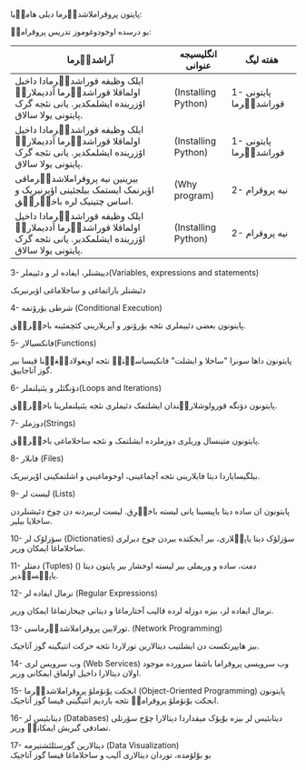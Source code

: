 پایتون پروقراملاشدیٛرما دیلی هامیٛیا:

بو درسده اوخودوغوموز تدریس پروقرامیٛ:



| آراشدیٛرما   | انگلیسیجه عنوانی   |   هفته لیگ   |
| ---------------- |----------------------- | ---------- |
|  ایلک وظیفه قوراشدیٛرمادا داخیل اولماقلا قوراشدیٛرما آددیملاریٛ اۆزرینده ایشلمکدیر. یانی نئجه گرک پایتونی یولا سالاق. | (Installing Python) | 1- پایتونی قوراشدیٛرما |
|  ایلک وظیفه قوراشدیٛرمادا داخیل اولماقلا قوراشدیٛرما آددیملاریٛ اۆزرینده ایشلمکدیر. یانی نئجه گرک پایتونی یولا سالاق. | (Installing Python) | 1- پایتونی قوراشدیٛرما |
|  بیرینین نیه پروقراملاشدیٛرماقی اؤیرنمک ایستمک بیلجئینی اؤیرنیریک و اساس چتینیک لره باخیٛریٛق. | (Why program) | 2- نیه پروقرام |
|  ایلک وظیفه قوراشدیٛرمادا داخیل اولماقلا قوراشدیٛرما آددیملاریٛ اۆزرینده ایشلمکدیر. یانی نئجه گرک پایتونی یولا سالاق. | (Installing Python) | 2- نیه پروقرام |


 


3- دییشنلر، ایفاده لر و دئییملر(Variables, expressions and statements)

دئیشنلر یاراتماغی و ساخلاماغی اؤیرنیریک

4- شرطی یۆرۆتمه (Conditional Execution)

پایتونون بعضی دئییملری نئجه یۆرۆتور و آیریلارینی کئچمئینه باخیٛریٛق.

5- فانکسیالار(Functions)

پایتونون داها سونرا "ساخلا و ایشلت" فانکیسیاسیٛنیٛ نئجه اویغولادیٛغیٛنا قیسا بیر گوز آتاجاییق.

6- دؤنگئلر و یئنیلنملر(Loops and Iterations)

پایتونون دؤنگه قورولوشلاریٛندان ایشلتمک دئیملری نئجه یئنیلنملرینا باخیٛریٛق.

7- دوزملر(Strings)

پایتونون متینسال وریلری دوزملرده ایشلتمک و نئجه ساخلاماغی باخیٛریٛق.

8- فابلار (Files)

بیلگیسایاردا دیتا فایلارینی نئجه آچماغینی، اوخوماغینی و اشلتمکینی اوْیرنیریک. 

9- لیست لر (Lists)

پایتونون ان ساده دیتا یاپیسینا یانی لیسته باخیٛرِق. لیست لربیردنه دن چوخ دئیشنلردن ساخلایا بیلیر. 

10- سؤزلۆک لر (Dictionaties) سؤزلۆک دیتا یاپیٛلاری، بیر آبجکتده بیردن چوخ دیرلری ساخلاماغا ایمکان وریر.  

11- دمتلر (Tuples) ()
 دمت، ساده و وریملی بیر لیسته اوخشار بیر پایتون دیتا یاپیٛسیٛدیر.

12- نرمال ایفاده لر (Regular Expressions)

نرمال ایفاده لر، بیزه دوزله لرده قالیب آختارماغا و دیتانی چیخارتماغا ایمکان وریر. 

13- تورلایین پروقراملاشدیٛرماسی. (Network Programming)

بیز هایپرتکست دن ایشلتیب دیتالارین تورلاردا نئجه حرکت اتتیگینه گوز آتاجیک.

14- وب سرویس لری (Web Services)
وب سرویسی پروقراما باشقا سرورده موجود اولان دیتالارا داخیل اولماق ایمکانی وریر.

15- ابجکت یوْنۆملۆ پروقراملاشدیٛرما (Object-Oriented Programming)
پایتونون ابجکت یوْنۆملۆ پروقرامیٛ نئجه یاردیم اتتیگینی قیسا گوز آتاجیک.

16- دیتابئیس لر (Databases)
دیتابئیس لر بیزه بوْیۆک میقداردا دیتالارا چوْخ سۆرتلی تصادفی گیریش ایمکانیٛ وریر. 

17- دیتالارین گورسئلئشتیرمه (Data Visualization)   
بو بوْلۆمده، توردان دیتالاری آلیب و ساخلاماغا قیسا گوز آتاجیک










